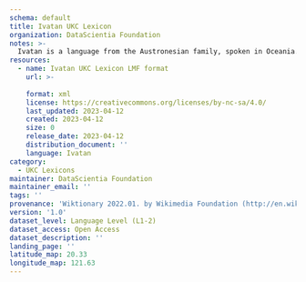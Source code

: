 ```yaml
---
schema: default
title: Ivatan UKC Lexicon
organization: DataScientia Foundation
notes: >-
  Ivatan is a language from the Austronesian family, spoken in Oceania. The UKC Lexicon of Ivatan is represented as a lexico-semantic network. It consists of words, word senses, synsets, as well as sense-level and synset-level relationships.
resources:
  - name: Ivatan UKC Lexicon LMF format
    url: >-
      
    format: xml
    license: https://creativecommons.org/licenses/by-nc-sa/4.0/
    last_updated: 2023-04-12
    created: 2023-04-12
    size: 0
    release_date: 2023-04-12
    distribution_document: ''
    language: Ivatan
category:
  - UKC Lexicons
maintainer: DataScientia Foundation
maintainer_email: ''
tags: ''
provenance: 'Wiktionary 2022.01. by Wikimedia Foundation (http://en.wiktionary.org); Princeton WordNet 2.1 by Princeton University (https://wordnet.princeton.edu)'
version: '1.0'
dataset_level: Language Level (L1-2)
dataset_access: Open Access
dataset_description: ''
landing_page: ''
latitude_map: 20.33
longitude_map: 121.63
---
```


